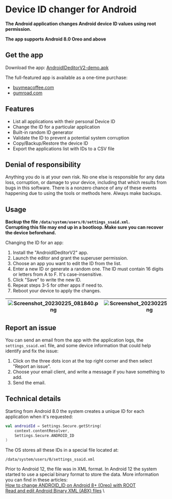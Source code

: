 # Device ID changer for Android

**The Android application changes Android device ID values using root permission.**

**The app supports Android 8.0 Oreo and above**

## Get the app

Download the app: [AndroidIDeditorV2-demo.apk](https://github.com/sdex/AndroidIDeditorV2/releases/tag/demo)

The full-featured app is available as a one-time purchase: 
- [buymeacoffee.com](http://bit.ly/3YKEt01)
- [gumroad.com](http://bit.ly/3RXsSbY)

## Features
- List all applications with their personal Device ID
- Change the ID for a particular application
- Built-in random ID generator
- Validate the ID to prevent a potential system corruption
- Copy/Backup/Restore the device ID
- Export the applications list with IDs to a CSV file

## Denial of responsibility

Anything you do is at your own risk. No one else is responsible for any data loss, corruption, or damage to your device, including that which results from bugs in this software. There is a nonzero chance of any of these events happening due to using the tools or methods here. Always make backups. 

## Usage 

**Backup the file `/data/system/users/0/settings_ssaid.xml`. \
Corrupting this file may end up in a bootloop. Make sure you can recover the device beforehand.** 

Changing the ID for an app: 
1. Install the "AndroidIDeditorV2" app.
2. Launch the editor and grant the superuser permission. 
3. Choose an app you want to edit the ID from the list. 
4. Enter a new ID or generate a random one. The ID must contain 16 digits or letters from A to F. It's case-insensitive. 
5. Click "Save" to write the new ID. 
6. Repeat steps 3-5 for other apps if need to. 
7. Reboot your device to apply the changes. 

| ![Screenshot_20230225_081840.png](Screenshot_20230225_081840.png) | ![Screenshot_20230225_083431.png](Screenshot_20230225_083431.png) | ![Screenshot_20230225_083454.png](Screenshot_20230225_083454.png) |
|---|---|---|

## Report an issue

You can send an email from the app with the application logs, the `settings_ssaid.xml` file, and some device information that could help identify and fix the issue:
1. Click on the three dots icon at the top right corner and then select "Report an issue". 
2. Choose your email client, and write a message if you have something to add. 
3. Send the email. 

## Technical details

Starting from Android 8.0 the system creates a unique ID for each application when it's requested:

```kotlin
val androidId = Settings.Secure.getString(  
    context.contentResolver,  
    Settings.Secure.ANDROID_ID  
)
```

The OS stores all these IDs in a special file located at: 

```
/data/system/users/0/settings_ssaid.xml
```

Prior to Android 12, the file was in XML format. In Android 12 the system started to use a special binary format to store the data. 
More information you can find in these articles: \
[How to change ANDROID_ID on Android 8+ (Oreo) with ROOT](https://medium.com/@sdex/how-to-change-android-id-on-oreo-with-root-a71ebbc38cec) \
[Read and edit Android Binary XML (ABX) files](https://blog.sdex.dev/ABX/) \
